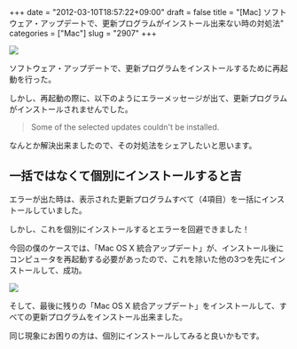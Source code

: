 +++
date = "2012-03-10T18:57:22+09:00"
draft = false
title = "[Mac] ソフトウェア・アップデートで、更新プログラムがインストール出来ない時の対処法"
categories = ["Mac"]
slug = "2907"
+++

![](/images/2012/03/2907_1.jpg)

ソフトウェア・アップデートで、更新プログラムをインストールするために再起動を行った。

しかし、再起動の際に、以下のようにエラーメッセージが出て、更新プログラムがインストールされませんでした。

<blockquote><p>Some of the selected updates couldn't be installed.</p></blockquote>

なんとか解決出来ましたので、その対処法をシェアしたいと思います。

## 一括ではなくて個別にインストールすると吉

エラーが出た時は、表示された更新プログラムすべて（4項目）を一括にインストールしていました。

しかし、これを個別にインストールするとエラーを回避できました！

今回の僕のケースでは、「Mac OS X 統合アップデート」が、インストール後にコンピュータを再起動する必要があったので、これを除いた他の3つを先にインストールして、成功。

![](/images/2012/03/2907_2.png)


そして、最後に残りの「Mac OS X 統合アップデート」をインストールして、すべての更新プログラムをインストール出来ました。

同じ現象にお困りの方は、個別にインストールしてみると良いかもです。
